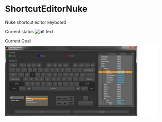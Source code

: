 # ShortcutEditorNuke
Nuke shortcut editor keyboard

Current status
![alt text](reference/samples/colours.gif "Current Keyboard status")

Current Goal
![alt text](reference/Spec.png "Dialog goal")
